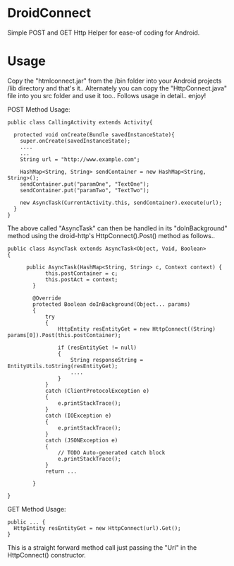 DroidConnect
============

Simple POST and GET Http Helper for ease-of coding for Android.


Usage
=====
Copy the "htmlconnect.jar" from the /bin folder into your Android projects /lib directory and that's it.. Alternately you can copy the "HttpConnect.java" file into you src folder and use it too.. Follows usage in detail.. enjoy!

POST Method Usage:

    public class CallingActivity extends Activity{
    
      protected void onCreate(Bundle savedInstanceState){
        super.onCreate(savedInstanceState);
        ....
        ...
        String url = "http://www.example.com";
        
        HashMap<String, String> sendContainer = new HashMap<String, String>();
        sendContainer.put("paramOne", "TextOne");
        sendContainer.put("paramTwo", "TextTwo");
          
        new AsyncTask(CurrentActivity.this, sendContainer).execute(url);
      }
    }


The above called "AsyncTask" can then be handled in its "doInBackground" method using the droid-http's HttpConnect().Post() method as follows..

    public class AsyncTask extends AsyncTask<Object, Void, Boolean>
    {
    
          public AsyncTask(HashMap<String, String> c, Context context) {
        		this.postContainer = c;
        		this.postAct = context;
        	}
        
        	@Override
        	protected Boolean doInBackground(Object... params)
        	{
        		try
        		{
        			HttpEntity resEntityGet = new HttpConnect((String) params[0]).Post(this.postContainer);
        
        			if (resEntityGet != null)
        			{
        				String responseString = EntityUtils.toString(resEntityGet);
        				....
        			}
        		}
        		catch (ClientProtocolException e)
        		{
        			e.printStackTrace();
        		}
        		catch (IOException e)
        		{
        			e.printStackTrace();
        		}
        		catch (JSONException e)
        		{
        			// TODO Auto-generated catch block
        			e.printStackTrace();
        		}
        		return ...
        
        	}
    
    }
    
GET Method Usage:

    public ... {
      HttpEntity resEntityGet = new HttpConnect(url).Get();
    }    

This is a straight forward method call just passing the "Url" in the HttpConnect() constructor.
